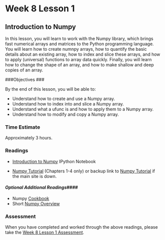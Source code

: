 # Week 8 Lesson 1 #
## Introduction to Numpy ##

In this lesson, you will learn to work with the Numpy library, which
brings fast numerical arrays and matrices to the Python programming
language. You will learn how to create numnpy arrays, how to quantify
the basic details about an existing array, how to index and slice these
arrays, and how to apply (universal) functions to array data quickly.
Finally, you will learn how to change the shape of an array, and how to
make shallow and deep copies of an array.

###Objectives ###

By the end of this lesson, you will be able to:

- Understand how to create and use a Numpy array.
- Understand how to index into and slice a Numpy array.
- Understand what a ufunc is and how to apply them to a Numpy array.
- Understand how to modify and copy a Numpy array.

### Time Estimate ###

Approximately 3 hours.

### Readings ####

- [Introduction to Numpy](notebooks/intro2numpy.ipynb) IPython Notebook

- [Numpy Tutorial](http://wiki.scipy.org/Tentative_NumPy_Tutorial) (Chapters 1-4 only) 
or backup link to [Numpy Tutorial](http://www.cs.man.ac.uk/~barry/mydocs/MyCOMP28512/MS15_Notes/PyRefs/Tentative_NumPy_Tutorial.pdf) if the main site is down.


#### *Optional Additional Readings*####

- Numpy [Cookbook](http://wiki.scipy.org/Cookbook#head-198bd222c6438301ada793ad63e0b5384ab10308)
- Short [Numpy Overview](http://nbviewer.ipython.org/github/WeatherGod/AnatomyOfMatplotlib/blob/master/AnatomyOfMatplotlib-Part0-Intro2NumPy.ipynb)


### Assessment ###

When you have completed and worked through the above readings, please take the [Week 8 Lesson 1 Assessment](https://learn.illinois.edu/mod/quiz/view.php?id=1095563).
